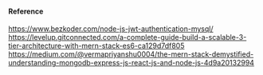 #### Reference

https://www.bezkoder.com/node-js-jwt-authentication-mysql/
https://levelup.gitconnected.com/a-complete-guide-build-a-scalable-3-tier-architecture-with-mern-stack-es6-ca129d7df805
https://medium.com/@vermapriyanshu0004/the-mern-stack-demystified-understanding-mongodb-express-js-react-js-and-node-js-4d9a20132994

